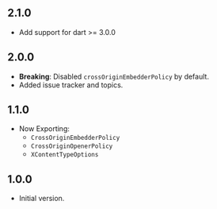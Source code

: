 ## 2.1.0

- Add support for dart >= 3.0.0

## 2.0.0

- **Breaking**: Disabled `crossOriginEmbedderPolicy` by default.
- Added issue tracker and topics.

## 1.1.0

- Now Exporting:
  - `CrossOriginEmbedderPolicy`
  - `CrossOriginOpenerPolicy`
  - `XContentTypeOptions`

## 1.0.0

- Initial version.
